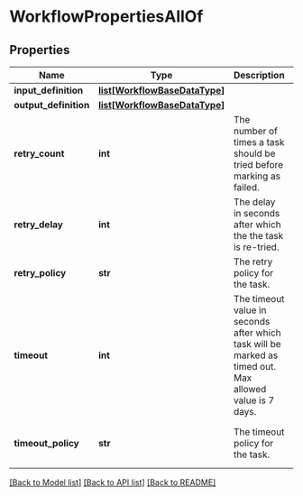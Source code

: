 # WorkflowPropertiesAllOf

## Properties
Name | Type | Description | Notes
------------ | ------------- | ------------- | -------------
**input_definition** | [**list[WorkflowBaseDataType]**](WorkflowBaseDataType.md) |  | [optional] 
**output_definition** | [**list[WorkflowBaseDataType]**](WorkflowBaseDataType.md) |  | [optional] 
**retry_count** | **int** | The number of times a task should be tried before marking as failed.   | [optional] 
**retry_delay** | **int** | The delay in seconds after which the the task is re-tried.   | [optional] 
**retry_policy** | **str** | The retry policy for the task.   | [optional] [default to 'Fixed']
**timeout** | **int** | The timeout value in seconds after which task will be marked as timed out. Max allowed value is 7 days.   | [optional] 
**timeout_policy** | **str** | The timeout policy for the task.    | [optional] [default to 'Timeout']

[[Back to Model list]](../README.md#documentation-for-models) [[Back to API list]](../README.md#documentation-for-api-endpoints) [[Back to README]](../README.md)



